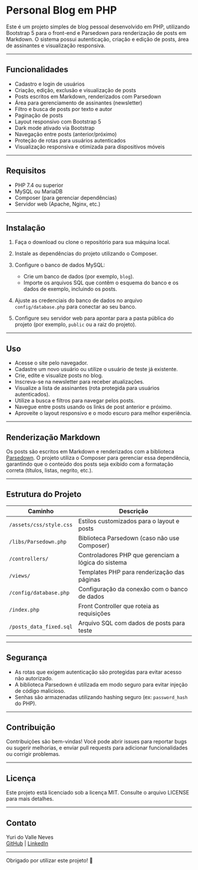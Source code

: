 # Personal Blog em PHP

Este é um projeto simples de blog pessoal desenvolvido em PHP, utilizando Bootstrap 5 para o front-end e Parsedown para renderização de posts em Markdown. O sistema possui autenticação, criação e edição de posts, área de assinantes e visualização responsiva.

---

## Funcionalidades

- Cadastro e login de usuários
- Criação, edição, exclusão e visualização de posts
- Posts escritos em Markdown, renderizados com Parsedown
- Área para gerenciamento de assinantes (newsletter)
- Filtro e busca de posts por texto e autor
- Paginação de posts
- Layout responsivo com Bootstrap 5
- Dark mode ativado via Bootstrap
- Navegação entre posts (anterior/próximo)
- Proteção de rotas para usuários autenticados
- Visualização responsiva e otimizada para dispositivos móveis

---

## Requisitos

- PHP 7.4 ou superior
- MySQL ou MariaDB
- Composer (para gerenciar dependências)
- Servidor web (Apache, Nginx, etc.)

---

## Instalação

1. Faça o download ou clone o repositório para sua máquina local.

2. Instale as dependências do projeto utilizando o Composer.

3. Configure o banco de dados MySQL:
   - Crie um banco de dados (por exemplo, `blog`).
   - Importe os arquivos SQL que contêm o esquema do banco e os dados de exemplo, incluindo os posts.

4. Ajuste as credenciais do banco de dados no arquivo `config/database.php` para conectar ao seu banco.

5. Configure seu servidor web para apontar para a pasta pública do projeto (por exemplo, `public` ou a raiz do projeto).

---

## Uso

- Acesse o site pelo navegador.
- Cadastre um novo usuário ou utilize o usuário de teste já existente.
- Crie, edite e visualize posts no blog.
- Inscreva-se na newsletter para receber atualizações.
- Visualize a lista de assinantes (rota protegida para usuários autenticados).
- Utilize a busca e filtros para navegar pelos posts.
- Navegue entre posts usando os links de post anterior e próximo.
- Aproveite o layout responsivo e o modo escuro para melhor experiência.

---

## Renderização Markdown

Os posts são escritos em Markdown e renderizados com a biblioteca [Parsedown](https://parsedown.org/). O projeto utiliza o Composer para gerenciar essa dependência, garantindo que o conteúdo dos posts seja exibido com a formatação correta (títulos, listas, negrito, etc.).

---

## Estrutura do Projeto

| Caminho                     | Descrição                                           |
|-----------------------------|-----------------------------------------------------|
| `/assets/css/style.css`     | Estilos customizados para o layout e posts          |
| `/libs/Parsedown.php`       | Biblioteca Parsedown (caso não use Composer)        |
| `/controllers/`             | Controladores PHP que gerenciam a lógica do sistema |
| `/views/`                   | Templates PHP para renderização das páginas         |
| `/config/database.php`      | Configuração da conexão com o banco de dados        |
| `/index.php`                | Front Controller que roteia as requisições          |
| `/posts_data_fixed.sql`     | Arquivo SQL com dados de posts para teste           |
---

## Segurança

- As rotas que exigem autenticação são protegidas para evitar acesso não autorizado.
- A biblioteca Parsedown é utilizada em modo seguro para evitar injeção de código malicioso.
- Senhas são armazenadas utilizando hashing seguro (ex: `password_hash` do PHP).

---

## Contribuição

Contribuições são bem-vindas! Você pode abrir issues para reportar bugs ou sugerir melhorias, e enviar pull requests para adicionar funcionalidades ou corrigir problemas.

---

## Licença

Este projeto está licenciado sob a licença MIT. Consulte o arquivo LICENSE para mais detalhes.

---

## Contato

Yuri do Valle Neves  
[GitHub](https://github.com/yurineves92) | [LinkedIn](https://www.linkedin.com/in/yuri-neves-555b44aa/)

---

Obrigado por utilizar este projeto! 🚀